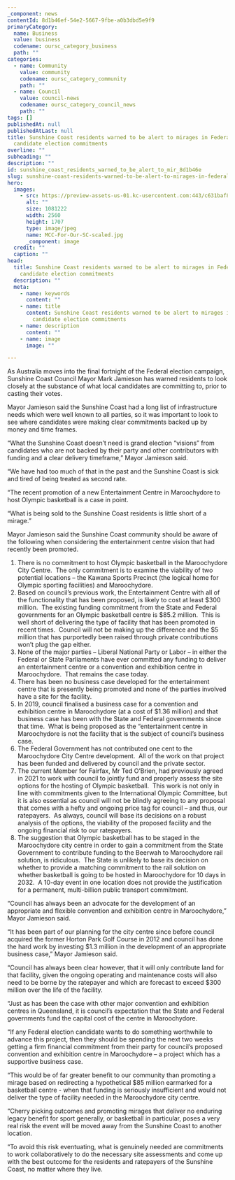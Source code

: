 ```yaml
---
_component: news
contentId: 8d1b46ef-54e2-5667-9fbe-a0b3dbd5e9f9
primaryCategory:
  name: Business
  value: business
  codename: oursc_category_business
  path: ""
categories:
  - name: Community
    value: community
    codename: oursc_category_community
    path: ""
  - name: Council
    value: council-news
    codename: oursc_category_council_news
    path: ""
tags: []
publishedAt: null
publishedAtLast: null
title: Sunshine Coast residents warned to be alert to mirages in Federal
  candidate election commitments
overline: ""
subheading: ""
description: ""
id: sunshine_coast_residents_warned_to_be_alert_to_mir_8d1b46e
slug: sunshine-coast-residents-warned-to-be-alert-to-mirages-in-federal-candidate-election-commitments
hero:
  images:
    - src: https://preview-assets-us-01.kc-usercontent.com:443/c631baf8-1b46-001f-580c-d0001b68b4a8/17139e1b-f249-4449-8218-1b1f2ab5dab7/MCC-For-Our-SC-scaled.jpg
      alt: ""
      size: 1081222
      width: 2560
      height: 1707
      type: image/jpeg
      name: MCC-For-Our-SC-scaled.jpg
      _component: image
  credit: ""
  caption: ""
head:
  title: Sunshine Coast residents warned to be alert to mirages in Federal
    candidate election commitments
  description: ""
  meta:
    - name: keywords
      content: ""
    - name: title
      content: Sunshine Coast residents warned to be alert to mirages in Federal
        candidate election commitments
    - name: description
      content: ""
    - name: image
      image: ""

---
```

As Australia moves into the final fortnight of the Federal election campaign, Sunshine Coast Council Mayor Mark Jamieson has warned residents to look closely at the substance of what local candidates are committing to, prior to casting their votes.

Mayor Jamieson said the Sunshine Coast had a long list of infrastructure needs which were well known to all parties, so it was important to look to see where candidates were making clear commitments backed up by money and time frames.

“What the Sunshine Coast doesn’t need is grand election “visions” from candidates who are not backed by their party and other contributors with funding and a clear delivery timeframe,” Mayor Jamieson said.

“We have had too much of that in the past and the Sunshine Coast is sick and tired of being treated as second rate.

“The recent promotion of a new Entertainment Centre in Maroochydore to host Olympic basketball is a case in point.

“What is being sold to the Sunshine Coast residents is little short of a mirage.”

Mayor Jamieson said the Sunshine Coast community should be aware of the following when considering the entertainment centre vision that had recently been promoted.

1.  There is no commitment to host Olympic basketball in the Maroochydore City Centre.  The only commitment is to examine the viability of two potential locations – the Kawana Sports Precinct (the logical home for Olympic sporting facilities) and Maroochydore.
2.  Based on council’s previous work, the Entertainment Centre with all of the functionality that has been proposed, is likely to cost at least $300 million.  The existing funding commitment from the State and Federal governments for an Olympic basketball centre is $85.2 million.  This is well short of delivering the type of facility that has been promoted in recent times.  Council will not be making up the difference and the $5 million that has purportedly been raised through private contributions won’t plug the gap either.
3.  None of the major parties – Liberal National Party or Labor – in either the Federal or State Parliaments have ever committed any funding to deliver an entertainment centre or a convention and exhibition centre in Maroochydore.  That remains the case today.
4.  There has been no business case developed for the entertainment centre that is presently being promoted and none of the parties involved have a site for the facility. 
5.  In 2019, council finalised a business case for a convention and exhibition centre in Maroochydore (at a cost of $1.36 million) and that business case has been with the State and Federal governments since that time.  What is being proposed as the “entertainment centre in Maroochydore is not the facility that is the subject of council’s business case.
6.  The Federal Government has not contributed one cent to the Maroochydore City Centre development.  All of the work on that project has been funded and delivered by council and the private sector.
7.  The current Member for Fairfax, Mr Ted O’Brien, had previously agreed in 2021 to work with council to jointly fund and properly assess the site options for the hosting of Olympic basketball.  This work is not only in line with commitments given to the International Olympic Committee, but it is also essential as council will not be blindly agreeing to any proposal that comes with a hefty and ongoing price tag for council – and thus, our ratepayers.  As always, council will base its decisions on a robust analysis of the options, the viability of the proposed facility and the ongoing financial risk to our ratepayers. 
8.  The suggestion that Olympic basketball has to be staged in the Maroochydore city centre in order to gain a commitment from the State Government to contribute funding to the Beerwah to Maroochydore rail solution, is ridiculous.  The State is unlikely to base its decision on whether to provide a matching commitment to the rail solution on whether basketball is going to be hosted in Maroochydore for 10 days in 2032.  A 10-day event in one location does not provide the justification for a permanent, multi-billion public transport commitment.

“Council has always been an advocate for the development of an appropriate and flexible convention and exhibition centre in Maroochydore,” Mayor Jamieson said.

“It has been part of our planning for the city centre since before council acquired the former Horton Park Golf Course in 2012 and council has done the hard work by investing $1.3 million in the development of an appropriate business case,” Mayor Jamieson said.

“Council has always been clear however, that it will only contribute land for that facility, given the ongoing operating and maintenance costs will also need to be borne by the ratepayer and which are forecast to exceed $300 million over the life of the facility.

“Just as has been the case with other major convention and exhibition centres in Queensland, it is council’s expectation that the State and Federal governments fund the capital cost of the centre in Maroochydore.

“If any Federal election candidate wants to do something worthwhile to advance this project, then they should be spending the next two weeks getting a firm financial commitment from their party for council’s proposed convention and exhibition centre in Maroochydore – a project which has a supportive business case.

“This would be of far greater benefit to our community than promoting a mirage based on redirecting a hypothetical $85 million earmarked for a basketball centre - when that funding is seriously insufficient and would not deliver the type of facility needed in the Maroochydore city centre.

“Cherry picking outcomes and promoting mirages that deliver no enduring legacy benefit for sport generally, or basketball in particular, poses a very real risk the event will be moved away from the Sunshine Coast to another location.

“To avoid this risk eventuating, what is genuinely needed are commitments to work collaboratively to do the necessary site assessments and come up with the best outcome for the residents and ratepayers of the Sunshine Coast, no matter where they live.
